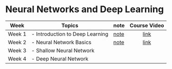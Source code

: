 # Neural Networks and Deep Learning

| Week   | Topics                          | note                       |                                   Course Video                                   |
| ------ | ------------------------------- | -------------------------- | :------------------------------------------------------------------------------: |
| Week 1 | - Introduction to Deep Learning | [note](./week-1/README.md) | [link](https://www.coursera.org/learn/neural-networks-deep-learning/home/week/1) |
| Week 2 | - Neural Network Basics         | [note](./week-2/README.md) | [link](https://www.coursera.org/learn/neural-networks-deep-learning/home/week/2) |
| Week 3 | - Shallow Neural Network        |                            |                                                                                  |
| Week 4 | - Deep Neural Network           |                            |                                                                                  |
